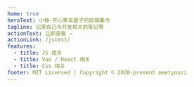```yaml
---
home: true
heroText: 小柚-开心果车厘子的前端集市
tagline: 记录自己与开发相关的笔记等
actionText: 立即查看 →
actionLink: /jstest/
features:
  - title: JS 相关
  - title: Vue / React 相关
  - title: Css 相关
footer: MIT Licensed | Copyright © 2020-present meetyouzi
---
```


